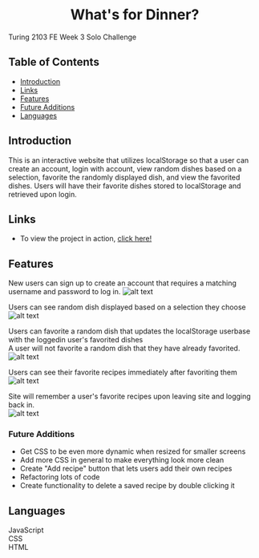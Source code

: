 <h1 align="center">What's for Dinner?</h1>

Turing 2103 FE Week 3 Solo Challenge
## Table of Contents
* [Introduction](#introduction)
* [Links](#Links)
* [Features](#Features)
* [Future Additions](#Future-Additions)
* [Languages](#Languages)

## Introduction
This is an interactive website that utilizes localStorage so that a user can create an account, login with account, view random dishes based on a selection, favorite the randomly displayed dish, and view the favorited dishes. Users will have their favorite dishes stored to localStorage and retrieved upon login.

## Links  
- To view the project in action, [click here!](https://hoomberto.github.io/whats-for-dinner/)

## Features

New users can sign up to create an account that requires a matching username and password to log in. 
![alt text](https://media.giphy.com/media/nees5J2ylue53ye3FC/giphy.gif "Login System")

Users can see random dish displayed based on a selection they choose
![alt text](https://media.giphy.com/media/Y0WFOO24SKK3Dpa3x7/giphy.gif "Display random dishes")

Users can favorite a random dish that updates the localStorage userbase with the loggedin user's favorited dishes<br>
A user will not favorite a random dish that they have already favorited. 
![alt text](https://media.giphy.com/media/oX5GWWIMLzp0ZAfZcZ/giphy.gif "Favorite a random dish")

Users can see their favorite recipes immediately after favoriting them   
![alt text](https://media.giphy.com/media/v6JzjVWzzb0Mm8Wdc6/giphy.gif "View saved recipes")

Site will remember a user's favorite recipes upon leaving site and logging back in.  
![alt text](https://media.giphy.com/media/NKCerQbl9ic2gyq4di/giphy.gif "localStorage demonstration")

### Future Additions
- Get CSS to be even more dynamic when resized for smaller screens
- Add more CSS in general to make everything look more clean
- Create "Add recipe" button that lets users add their own recipes
- Refactoring lots of code
- Create functionality to delete a saved recipe by double clicking it


## Languages
JavaScript  
CSS  
HTML   

